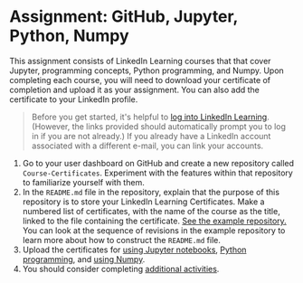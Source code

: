 # Assignment: GitHub, Jupyter, Python, Numpy
This assignment consists of LinkedIn Learning courses that that cover Jupyter, programming concepts, Python programming, and Numpy. Upon completing each course, you will need to download your certificate of completion and upload it as your assignment. You can also add the certificate to your LinkedIn profile.
>Before you get started, it's helpful to [log into LinkedIn Learning](https://www.linkedin.com/login/en). (However, the links provided should automatically prompt you to log in if you are not already.) If you already have a LinkedIn account associated with a different e-mail, you can link your accounts.

1. Go to your user dashboard on GitHub and create a new repository called `Course-Certificates`. Experiment with the features within that repository to familiarize yourself with them.
1. In the `README.md` file in the repository, explain that the purpose of this repository is to store your LinkedIn Learning Certificates. Make a numbered list of certificates, with the name of the course as the title, linked to the file containing the certificate. [See the example repository.](https://github.com/McMasterQM/Course-Certificates) You can look at the sequence of revisions in the example repository to learn more about how to construct the `README.md` file.
1. Upload the certificates for [using Jupyter notebooks](problems/Jupyter.md), [Python programming](problems/python.md), and [using Numpy](problems/numpy.md).
1. You should consider completing [additional activities](../problems/programming.md).
